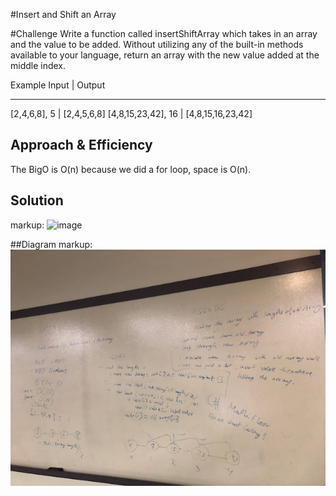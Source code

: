 #Insert and Shift an Array

#Challenge
Write a function called insertShiftArray which takes in an array and the value to be added. Without utilizing any of the built-in methods available to your language, return an array with the new value added at the middle index.


Example
Input	            |   Output
-------------------   ------------------
[2,4,6,8], 5	    |  [2,4,5,6,8]
[4,8,15,23,42], 16	| [4,8,15,16,23,42]


## Approach & Efficiency
The BigO is O(n) because we did a for loop, space is O(n).

## Solution
markup: ![image](.../Assets/ArrayShift.jpg)

##Diagram
markup: ![ArrayShift](/Assets/ArrayShift.jpg)
